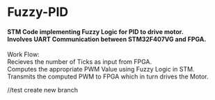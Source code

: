 # Fuzzy-PID
<h4>STM Code implementing Fuzzy Logic for PID to drive motor.</br>
Involves UART Communication between STM32F407VG and FPGA.</h4>

Work Flow:</br>
Recieves the number of Ticks as input from FPGA. </br>
Computes the appropriate PWM Value using Fuzzy Logic in STM.</br>
Transmits the computed PWM to FPGA which in turn drives the Motor.</br>

//test  create new branch
